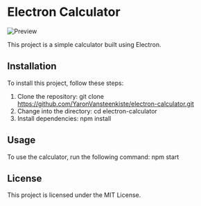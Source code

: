 # Electron Calculator

![Preview](https://github.com/YaronVansteenkiste/electron-calculator/blob/master/preview/preview.png)

This project is a simple calculator built using Electron.

## Installation

To install this project, follow these steps:

1. Clone the repository: git clone https://github.com/YaronVansteenkiste/electron-calculator.git
2. Change into the directory: cd electron-calculator
3. Install dependencies: npm install

## Usage

To use the calculator, run the following command: npm start

## License
This project is licensed under the MIT License.
